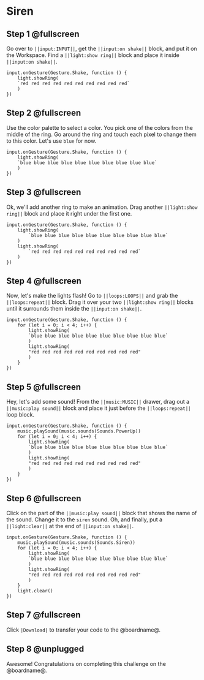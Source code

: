 # Siren

## Step 1 @fullscreen

Go over to ``||input:INPUT||``, get the ``||input:on shake||`` block, and put it on the Workspace. Find a ``||light:show ring||`` block and place it inside ``||input:on shake||``.

```blocks
input.onGesture(Gesture.Shake, function () {
    light.showRing(
    `red red red red red red red red red red`
    )
})
```

## Step 2 @fullscreen

Use the color palette to select a color. You pick one of the colors from the middle of the ring. Go around the ring and touch each pixel to change them to this color. Let's use `blue` for now.

```blocks
input.onGesture(Gesture.Shake, function () {
    light.showRing(
    `blue blue blue blue blue blue blue blue blue blue`
    )
})
```

## Step 3 @fullscreen

Ok, we'll add another ring to make an animation. Drag another ``||light:show ring||`` block and place it right under the first one.

```blocks
input.onGesture(Gesture.Shake, function () {
    light.showRing(
        `blue blue blue blue blue blue blue blue blue blue`
    )
    light.showRing(
        `red red red red red red red red red red`
    )
})
```

## Step 4 @fullscreen

Now, let's make the lights flash! Go to ``||loops:LOOPS||`` and grab the ``||loops:repeat||`` block. Drag it over your two ``||light:show ring||`` blocks until it surrounds them inside the ``||input:on shake||``.

```blocks
input.onGesture(Gesture.Shake, function () {
    for (let i = 0; i < 4; i++) {
        light.showRing(
        `blue blue blue blue blue blue blue blue blue blue`
        )
        light.showRing(
        "red red red red red red red red red red"
        )
    }
})
```

## Step 5 @fullscreen

Hey, let's add some sound! From the ``||music:MUSIC||`` drawer, drag out a ``||music:play sound||`` block and place it just before the ``||loops:repeat||`` loop block. 

```blocks
input.onGesture(Gesture.Shake, function () {
    music.playSound(music.sounds(Sounds.PowerUp))
    for (let i = 0; i < 4; i++) {
        light.showRing(
        `blue blue blue blue blue blue blue blue blue blue`
        )
        light.showRing(
        "red red red red red red red red red red"
        )
    }
})
```

## Step 6 @fullscreen

Click on the part of the ``||music:play sound||`` block that shows the name of the sound. Change it to the ``siren`` sound. Oh, and finally, put a ``||light:clear||`` at the end of ``||input:on shake||``.

```blocks
input.onGesture(Gesture.Shake, function () {
    music.playSound(music.sounds(Sounds.Siren))
    for (let i = 0; i < 4; i++) {
        light.showRing(
        `blue blue blue blue blue blue blue blue blue blue`
        )
        light.showRing(
        "red red red red red red red red red red"
        )
    }
    light.clear()
})
```

## Step 7 @fullscreen

Click ``|Download|`` to transfer your code to the @boardname@.

## Step 8 @unplugged

Awesome! Congratulations on completing this challenge on the @boardname@.
